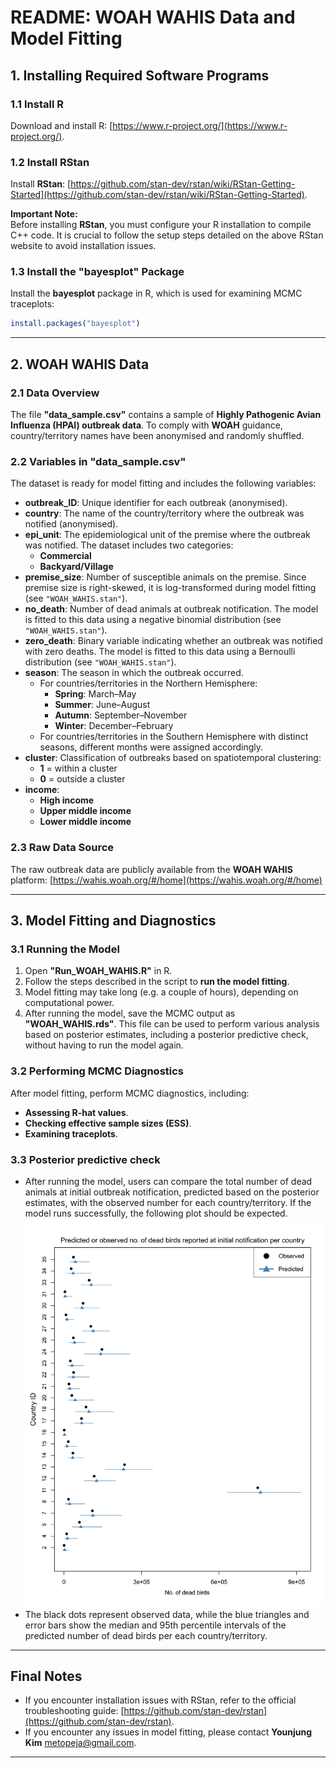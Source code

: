 # **README: WOAH WAHIS Data and Model Fitting**

## **1. Installing Required Software Programs**

### **1.1 Install R**

Download and install R: [https://www.r-project.org/](https://www.r-project.org/).

### **1.2 Install RStan**

Install **RStan**: [https://github.com/stan-dev/rstan/wiki/RStan-Getting-Started](https://github.com/stan-dev/rstan/wiki/RStan-Getting-Started).

**Important Note:**\
Before installing **RStan**, you must configure your R installation to compile C++ code. It is crucial to follow the setup steps detailed on the above RStan website to avoid installation issues.

### **1.3 Install the "bayesplot" Package**

Install the **bayesplot** package in R, which is used for examining MCMC traceplots:

```r
install.packages("bayesplot")
```

---

## **2. WOAH WAHIS Data**

### **2.1 Data Overview**

The file **"data\_sample.csv"** contains a sample of **Highly Pathogenic Avian Influenza (HPAI) outbreak data**. To comply with **WOAH** guidance, country/territory names have been anonymised and randomly shuffled.

### **2.2 Variables in "data\_sample.csv"**

The dataset is ready for model fitting and includes the following variables:

- **outbreak\_ID**: Unique identifier for each outbreak (anonymised).
- **country**: The name of the country/territory where the outbreak was notified (anonymised).
- **epi\_unit**: The epidemiological unit of the premise where the outbreak was notified. The dataset includes two categories:
  - **Commercial**
  - **Backyard/Village**
- **premise\_size**: Number of susceptible animals on the premise. Since premise size is right-skewed, it is log-transformed during model fitting (see `"WOAH_WAHIS.stan"`).
- **no\_death**: Number of dead animals at outbreak notification. The model is fitted to this data using a negative binomial distribution (see `"WOAH_WAHIS.stan"`).
- **zero\_death**: Binary variable indicating whether an outbreak was notified with zero deaths. The model is fitted to this data using a Bernoulli distribution (see `"WOAH_WAHIS.stan"`).
- **season**: The season in which the outbreak occurred.
  - For countries/territories in the Northern Hemisphere:
    - **Spring**: March–May
    - **Summer**: June–August
    - **Autumn**: September–November
    - **Winter**: December–February
  - For countries/territories in the Southern Hemisphere with distinct seasons, different months were assigned accordingly.
- **cluster**: Classification of outbreaks based on spatiotemporal clustering:
  - **1** = within a cluster
  - **0** = outside a cluster
- **income**:
  - **High income**
  - **Upper middle income**
  - **Lower middle income**

### **2.3 Raw Data Source**

The raw outbreak data are publicly available from the **WOAH WAHIS** platform: [https://wahis.woah.org/#/home](https://wahis.woah.org/#/home)

---

## **3. Model Fitting and Diagnostics**

### **3.1 Running the Model**

1. Open **"Run\_WOAH\_WAHIS.R"** in R.
2. Follow the steps described in the script to **run the model fitting**.
3. Model fitting may take long (e.g. a couple of hours), depending on computational power.
4. After running the model, save the MCMC output as **"WOAH\_WAHIS.rds"**. This file can be used to perform various analysis based on posterior estimates, including a posterior predictive check, without having to run the model again. 

### **3.2 Performing MCMC Diagnostics**

After model fitting, perform MCMC diagnostics, including:

- **Assessing R-hat values**.
- **Checking effective sample sizes (ESS)**.
- **Examining traceplots**.

### **3.3 Posterior predictive check**

- After running the model, users can compare the total number of dead animals at initial outbreak notification, predicted based on the posterior estimates, with the observed number for each country/territory. If the model runs successfully, the following plot should be expected. 
![Posterior Predictive Check Plot](https://github.com/KimYounjung/WOAHOutbreakSurveillance/raw/main/Posterior%20predictive%20check%20plot.png)
- The black dots represent observed data, while the blue triangles and error bars show the median and 95th percentile intervals of the predicted number of dead birds per each country/territory.
---

## **Final Notes**

- If you encounter installation issues with RStan, refer to the official troubleshooting guide: [https://github.com/stan-dev/rstan](https://github.com/stan-dev/rstan).
- If you encounter any issues in model fitting, please contact **Younjung Kim** [metopeja@gmail.com](metopeja@gmail.com).
---
